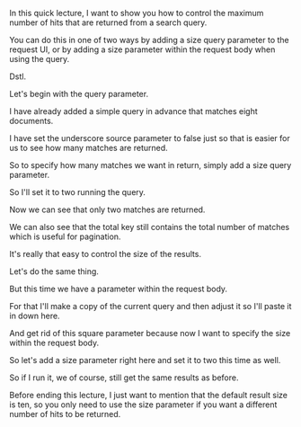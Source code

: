 In this quick lecture, I want to show you how to control the maximum number of hits that are returned from a search query.

You can do this in one of two ways by adding a size query parameter to the request UI, or by adding a size parameter within the request body when using the query.

Dstl.

Let's begin with the query parameter.

I have already added a simple query in advance that matches eight documents.

I have set the underscore source parameter to false just so that is easier for us to see how many matches are returned.

So to specify how many matches we want in return, simply add a size query parameter.

So I'll set it to two running the query.

Now we can see that only two matches are returned.

We can also see that the total key still contains the total number of matches which is useful for pagination.

It's really that easy to control the size of the results.

Let's do the same thing.

But this time we have a parameter within the request body.

For that I'll make a copy of the current query and then adjust it so I'll paste it in down here.

And get rid of this square parameter because now I want to specify the size within the request body.

So let's add a size parameter right here and set it to two this time as well.

So if I run it, we of course, still get the same results as before.

Before ending this lecture, I just want to mention that the default result size is ten, so you only need to use the size parameter if you want a different number of hits to be returned.

